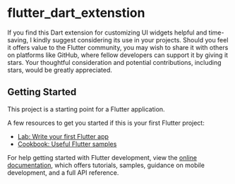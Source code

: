 # flutter_dart_extenstion

If you find this Dart extension for customizing UI widgets helpful and time-saving, I kindly suggest considering its use in your projects. Should you feel it offers value to the Flutter community, you may wish to share it with others on platforms like GitHub, where fellow developers can support it by giving it stars. Your thoughtful consideration and potential contributions, including stars, would be greatly appreciated.

## Getting Started

This project is a starting point for a Flutter application.

A few resources to get you started if this is your first Flutter project:

- [Lab: Write your first Flutter app](https://docs.flutter.dev/get-started/codelab)
- [Cookbook: Useful Flutter samples](https://docs.flutter.dev/cookbook)

For help getting started with Flutter development, view the
[online documentation](https://docs.flutter.dev/), which offers tutorials,
samples, guidance on mobile development, and a full API reference.
